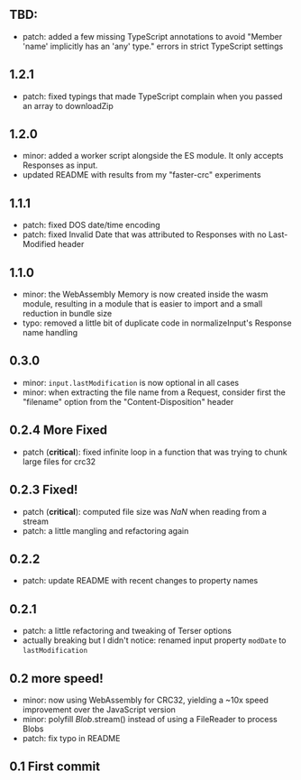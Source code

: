 ## TBD:
* patch: added a few missing TypeScript annotations to avoid "Member 'name' implicitly has an 'any' type." errors in strict TypeScript settings

## 1.2.1
* patch: fixed typings that made TypeScript complain when you passed an array to downloadZip

## 1.2.0
* minor: added a worker script alongside the ES module. It only accepts Responses as input.
* updated README with results from my "faster-crc" experiments

## 1.1.1
* patch: fixed DOS date/time encoding
* patch: fixed Invalid Date that was attributed to Responses with no Last-Modified header

## 1.1.0
* minor: the WebAssembly Memory is now created inside the wasm module, resulting in a module that is easier to import and a small reduction in bundle size
* typo: removed a little bit of duplicate code in normalizeInput's Response name handling

## 0.3.0
* minor: `input.lastModification` is now optional in all cases
* minor: when extracting the file name from a Request, consider first the "filename" option from the "Content-Disposition" header

## 0.2.4 More Fixed
* patch (**critical**): fixed infinite loop in a function that was trying to chunk large files for crc32

## 0.2.3 Fixed!
* patch (**critical**): computed file size was *NaN* when reading from a stream
* patch: a little mangling and refactoring again

## 0.2.2
* patch: update README with recent changes to property names

## 0.2.1
* patch: a little refactoring and tweaking of Terser options
* actually breaking but I didn't notice: renamed input property `modDate` to `lastModification`

## 0.2 more speed!
* minor: now using WebAssembly for CRC32, yielding a ~10x speed improvement over the JavaScript version
* minor: polyfill *Blob*.stream() instead of using a FileReader to process Blobs
* patch: fix typo in README

## 0.1 First commit
